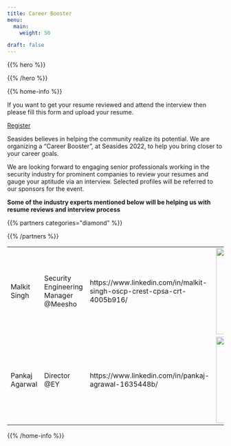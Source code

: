 ```yaml
---
title: Career Booster
menu:
  main:
    weight: 50

draft: false
---
```


{{% hero %}}
<!-- TODO: filter and search -->
{{% /hero %}}


{{% home-info %}}

If you want to get your resume reviewed and attend the interview then please fill this form and upload your resume.


<a align="center" class="btn primary" target="_blank" rel="noopener" href="https://forms.gle/e5uJAQGPLTgZp4dK6">Register</a>


Seasides believes in helping the community realize its potential. We are organizing a “Career Booster”, at Seasides 2022, to help you bring closer to your career goals.

We are looking forward to engaging senior professionals working in the security industry for prominent companies to review your resumes and gauge your aptitude via an interview. Selected profiles will be referred to our sponsors for the event.

**Some of the industry experts mentioned below will be helping us with resume reviews and interview process**


{{% partners categories="diamond" %}}

{{% /partners %}}

<table>
  <tr>
    <td>Malkit Singh</td>
    <td>Security Engineering Manager @Meesho</td>
    <td>https://www.linkedin.com/in/malkit-singh-oscp-crest-cpsa-crt-4005b916/</td>
    <td><img src="/images/malkit_singh.jpg" alt="Malkit Singh" style="width:200px;"/></td>
  </tr>
  <tr>
    <td>Pankaj Agarwal</td>
    <td>Director @EY</td>
    <td>https://www.linkedin.com/in/pankaj-agrawal-1635448b/</td>
    <td><img src="/images/pankaj_agarwal.jpg" alt="Pankaj Agarwal" style="width:200px;"/></td>
  </tr>
</table>

{{% /home-info %}}